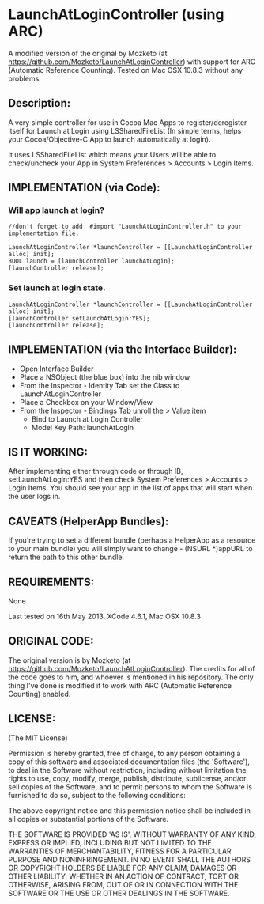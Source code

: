 


# LaunchAtLoginController (using ARC)

A modified version of the original by Mozketo (at https://github.com/Mozketo/LaunchAtLoginController) with support for ARC (Automatic Reference Counting). Tested on Mac OSX 10.8.3 without any problems.

## Description:

A very simple controller for use in Cocoa Mac Apps to register/deregister itself for Launch at Login using LSSharedFileList (In simple terms, helps your Cocoa/Objective-C App to launch automatically at login).

It uses LSSharedFileList which means your Users will be able to check/uncheck your App in System Preferences > Accounts > Login Items.

## IMPLEMENTATION (via Code):

### Will app launch at login?
	
	//don't forget to add  #import "LaunchAtLoginController.h" to your implementation file.
	
    LaunchAtLoginController *launchController = [[LaunchAtLoginController alloc] init];
	BOOL launch = [launchController launchAtLogin];
	[launchController release];

### Set launch at login state.

	LaunchAtLoginController *launchController = [[LaunchAtLoginController alloc] init];
	[launchController setLaunchAtLogin:YES];
	[launchController release];

## IMPLEMENTATION (via the Interface Builder):

* Open Interface Builder
* Place a NSObject (the blue box) into the nib window
* From the Inspector - Identity Tab set the Class to LaunchAtLoginController
* Place a Checkbox on your Window/View
* From the Inspector - Bindings Tab unroll the > Value item
  * Bind to Launch at Login Controller
  * Model Key Path: launchAtLogin

## IS IT WORKING:

After implementing either through code or through IB, setLaunchAtLogin:YES and then check System Preferences > Accounts > Login Items. You should see your app in the list of apps that will start when the user logs in.

## CAVEATS (HelperApp Bundles):

If you're trying to set a different bundle (perhaps a HelperApp as a resource to your main bundle) you will simply want to change 
    - (NSURL *)appURL 
to return the path to this other bundle.

## REQUIREMENTS:

None

Last tested on 16th May 2013, XCode 4.6.1, Mac OSX 10.8.3

## ORIGINAL CODE:

The original version is by Mozketo (at https://github.com/Mozketo/LaunchAtLoginController). The credits for all of the code goes to him, and whoever is mentioned in his repository. The only thing I've done is modified it to work with ARC (Automatic Reference Counting) enabled.

## LICENSE:

(The MIT License)

Permission is hereby granted, free of charge, to any person obtaining
a copy of this software and associated documentation files (the
'Software'), to deal in the Software without restriction, including
without limitation the rights to use, copy, modify, merge, publish,
distribute, sublicense, and/or sell copies of the Software, and to
permit persons to whom the Software is furnished to do so, subject to
the following conditions:

The above copyright notice and this permission notice shall be
included in all copies or substantial portions of the Software.

THE SOFTWARE IS PROVIDED 'AS IS', WITHOUT WARRANTY OF ANY KIND,
EXPRESS OR IMPLIED, INCLUDING BUT NOT LIMITED TO THE WARRANTIES OF
MERCHANTABILITY, FITNESS FOR A PARTICULAR PURPOSE AND NONINFRINGEMENT.
IN NO EVENT SHALL THE AUTHORS OR COPYRIGHT HOLDERS BE LIABLE FOR ANY
CLAIM, DAMAGES OR OTHER LIABILITY, WHETHER IN AN ACTION OF CONTRACT,
TORT OR OTHERWISE, ARISING FROM, OUT OF OR IN CONNECTION WITH THE
SOFTWARE OR THE USE OR OTHER DEALINGS IN THE SOFTWARE.
